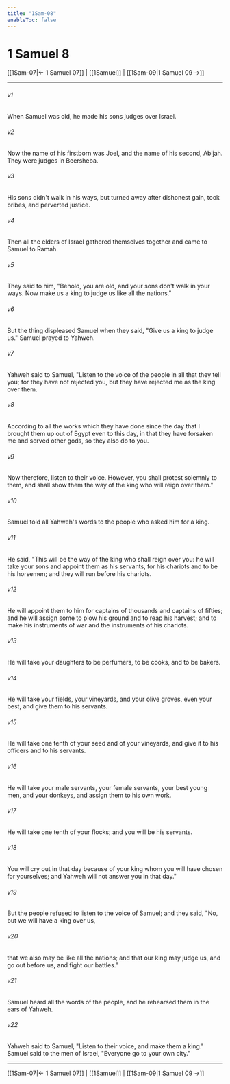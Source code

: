 ```yaml
---
title: "1Sam-08"
enableToc: false
---
```

# 1 Samuel 8

[[1Sam-07|← 1 Samuel 07]] | [[1Samuel]] | [[1Sam-09|1 Samuel 09 →]]
***



###### v1 
When Samuel was old, he made his sons judges over Israel. 

###### v2 
Now the name of his firstborn was Joel, and the name of his second, Abijah. They were judges in Beersheba. 

###### v3 
His sons didn't walk in his ways, but turned away after dishonest gain, took bribes, and perverted justice. 

###### v4 
Then all the elders of Israel gathered themselves together and came to Samuel to Ramah. 

###### v5 
They said to him, "Behold, you are old, and your sons don't walk in your ways. Now make us a king to judge us like all the nations." 

###### v6 
But the thing displeased Samuel when they said, "Give us a king to judge us." Samuel prayed to Yahweh. 

###### v7 
Yahweh said to Samuel, "Listen to the voice of the people in all that they tell you; for they have not rejected you, but they have rejected me as the king over them. 

###### v8 
According to all the works which they have done since the day that I brought them up out of Egypt even to this day, in that they have forsaken me and served other gods, so they also do to you. 

###### v9 
Now therefore, listen to their voice. However, you shall protest solemnly to them, and shall show them the way of the king who will reign over them." 

###### v10 
Samuel told all Yahweh's words to the people who asked him for a king. 

###### v11 
He said, "This will be the way of the king who shall reign over you: he will take your sons and appoint them as his servants, for his chariots and to be his horsemen; and they will run before his chariots. 

###### v12 
He will appoint them to him for captains of thousands and captains of fifties; and he will assign some to plow his ground and to reap his harvest; and to make his instruments of war and the instruments of his chariots. 

###### v13 
He will take your daughters to be perfumers, to be cooks, and to be bakers. 

###### v14 
He will take your fields, your vineyards, and your olive groves, even your best, and give them to his servants. 

###### v15 
He will take one tenth of your seed and of your vineyards, and give it to his officers and to his servants. 

###### v16 
He will take your male servants, your female servants, your best young men, and your donkeys, and assign them to his own work. 

###### v17 
He will take one tenth of your flocks; and you will be his servants. 

###### v18 
You will cry out in that day because of your king whom you will have chosen for yourselves; and Yahweh will not answer you in that day." 

###### v19 
But the people refused to listen to the voice of Samuel; and they said, "No, but we will have a king over us, 

###### v20 
that we also may be like all the nations; and that our king may judge us, and go out before us, and fight our battles." 

###### v21 
Samuel heard all the words of the people, and he rehearsed them in the ears of Yahweh. 

###### v22 
Yahweh said to Samuel, "Listen to their voice, and make them a king." Samuel said to the men of Israel, "Everyone go to your own city."

***
[[1Sam-07|← 1 Samuel 07]] | [[1Samuel]] | [[1Sam-09|1 Samuel 09 →]]
